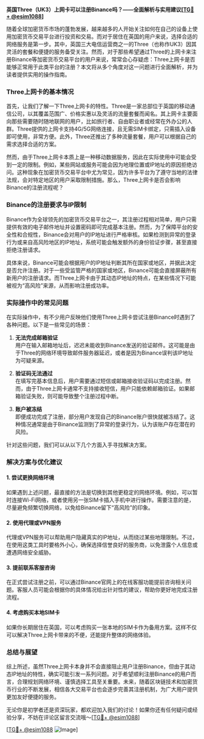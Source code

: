 **英国Three（UK3）上网卡可以注册Binance吗？——全面解析与实用建议[[TG💪+ @esim1088](https://t.me/s/esim1088)]**

随着全球加密货币市场的蓬勃发展，越来越多的人开始关注如何在自己的设备上使用加密货币交易平台进行投资和交易。而对于居住在英国的用户来说，选择合适的网络服务是第一步。其中，英国三大电信运营商之一的Three（也称作UK3）因其灵活的套餐和便捷的服务备受关注。然而，对于那些希望通过Three的上网卡来注册Binance等加密货币交易平台的用户来说，常常会心存疑虑：Three上网卡是否能够正常用于此类平台的注册？本文将从多个角度对这一问题进行全面解析，并为读者提供实用的操作指南。

### Three上网卡的基本情况

首先，让我们了解一下Three上网卡的特性。Three是一家总部位于英国的移动通信公司，以其覆盖范围广、价格实惠以及灵活的流量套餐而闻名。其上网卡主要面向那些需要随时随地联网的用户，比如旅行者、自由职业者或经常在外办公的人群。Three提供的上网卡支持4G/5G网络连接，且无需SIM卡绑定，只需插入设备即可使用，非常方便。此外，Three还推出了多种流量套餐，用户可以根据自己的需求选择合适的方案。

然而，由于Three上网卡本质上是一种移动数据服务，因此在实际使用中可能会受到一定的限制。例如，某些网站或服务可能会因为地理位置或IP地址的原因拒绝访问。这种现象在加密货币交易平台中尤为常见，因为许多平台为了遵守当地的法律法规，会对特定地区的用户采取限制措施。那么，Three上网卡是否会影响Binance的注册流程呢？

### Binance的注册要求与IP限制

Binance作为全球领先的加密货币交易平台之一，其注册过程相对简单，用户只需提供有效的电子邮件地址并设置密码即可完成基本注册。然而，为了保障平台的安全性和合规性，Binance会对用户的IP地址进行严格审核。如果检测到异常的登录行为或来自高风险地区的IP地址，系统可能会触发额外的身份验证步骤，甚至直接拒绝注册请求。

具体来说，Binance可能会根据用户的IP地址判断其所在国家或地区，并据此决定是否允许注册。对于一些受监管严格的国家或地区，Binance可能会直接屏蔽所有新用户的注册请求。而Three上网卡由于其动态IP地址的特点，在某些情况下可能被视为“高风险”来源，从而影响注册成功率。

### 实际操作中的常见问题

在实际操作中，有不少用户反映他们使用Three上网卡尝试注册Binance时遇到了各种问题。以下是一些常见的场景：

1. **无法完成邮箱验证**  
   用户在输入邮箱地址后，迟迟未能收到Binance发送的验证邮件。这可能是由于Three的网络环境导致邮件服务器延迟，或者是因为Binance误判该IP地址为可疑来源。

2. **验证码无法通过**  
   在填写完基本信息后，用户需要通过短信或邮箱接收验证码以完成注册。然而，由于Three上网卡通常不支持接收短信，用户只能依赖邮箱验证。如果邮箱验证失败，则可能导致整个注册过程中断。

3. **账户被冻结**  
   即便成功完成了注册，部分用户发现自己的Binance账户很快就被冻结了。这种情况通常是由于Binance监测到了异常的登录行为，认为该账户存在潜在的风险。

针对这些问题，我们可以从以下几个方面入手寻找解决方案。

### 解决方案与优化建议

#### 1. 尝试更换网络环境
如果遇到上述问题，最直接的方法是切换到其他更稳定的网络环境。例如，可以暂时连接Wi-Fi网络，或者使用另一张SIM卡插入手机中进行操作。需要注意的是，尽量避免频繁切换网络，以免给Binance留下“高风险”的印象。

#### 2. 使用代理或VPN服务
代理或VPN服务可以帮助用户隐藏真实的IP地址，从而绕过某些地理限制。不过，在使用这类工具时要格外小心，确保选择信誉良好的服务商，以免泄露个人信息或遭遇网络安全威胁。

#### 3. 提前联系客服咨询
在正式尝试注册之前，可以通过Binance官网上的在线客服功能提前咨询相关问题。客服人员可能会根据你的具体情况给出针对性的建议，帮助你更好地完成注册流程。

#### 4. 考虑购买本地SIM卡
如果你长期居住在英国，可以考虑购买一张本地的SIM卡作为备用方案。这样不仅可以解决Three上网卡带来的不便，还能提升整体的网络体验。

### 总结与展望

综上所述，虽然Three上网卡本身并不会直接阻止用户注册Binance，但由于其动态IP地址的特性，确实可能引发一系列问题。对于希望顺利注册Binance的用户而言，合理规划网络环境、谨慎选择工具至关重要。未来，随着区块链技术和加密货币行业的不断发展，相信各大交易平台也会逐步完善其注册机制，为广大用户提供更加友好便捷的服务。

无论你是初学者还是资深玩家，都欢迎加入我们的讨论！如果你还有任何疑问或经验分享，不妨在评论区留言交流哦～[[TG💪+ @esim1088](https://t.me/s/esim1088)]

[[TG💪+ @esim1088](https://t.me/s/esim1088) ![Image](https://i.postimg.cc/4NQfJmqS/Snipaste-2025-05-13-00-14-12.png)]